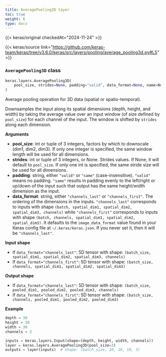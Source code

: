 ```yaml
---
title: AveragePooling3D layer
toc: true
weight: 6
type: docs
---
```


{{< keras/original checkedAt="2024-11-24" >}}

{{< keras/source link="https://github.com/keras-team/keras/tree/v3.6.0/keras/src/layers/pooling/average_pooling3d.py#L5" >}}

### `AveragePooling3D` class

```python
keras.layers.AveragePooling3D(
    pool_size, strides=None, padding="valid", data_format=None, name=None, **kwargs
)
```

Average pooling operation for 3D data (spatial or spatio-temporal).

Downsamples the input along its spatial dimensions (depth, height, and width) by taking the average value over an input window (of size defined by `pool_size`) for each channel of the input. The window is shifted by `strides` along each dimension.

**Arguments**

- **pool_size**: int or tuple of 3 integers, factors by which to downscale (dim1, dim2, dim3). If only one integer is specified, the same window length will be used for all dimensions.
- **strides**: int or tuple of 3 integers, or None. Strides values. If None, it will default to `pool_size`. If only one int is specified, the same stride size will be used for all dimensions.
- **padding**: string, either `"valid"` or `"same"` (case-insensitive). `"valid"` means no padding. `"same"` results in padding evenly to the left/right or up/down of the input such that output has the same height/width dimension as the input.
- **data_format**: string, either `"channels_last"` or `"channels_first"`. The ordering of the dimensions in the inputs. `"channels_last"` corresponds to inputs with shape `(batch, spatial_dim1, spatial_dim2, spatial_dim3, channels)` while `"channels_first"` corresponds to inputs with shape `(batch, channels, spatial_dim1, spatial_dim2, spatial_dim3)`. It defaults to the `image_data_format` value found in your Keras config file at `~/.keras/keras.json`. If you never set it, then it will be `"channels_last"`.

**Input shape**

- If `data_format="channels_last"`: 5D tensor with shape: `(batch_size, spatial_dim1, spatial_dim2, spatial_dim3, channels)`
- If `data_format="channels_first"`: 5D tensor with shape: `(batch_size, channels, spatial_dim1, spatial_dim2, spatial_dim3)`

**Output shape**

- If `data_format="channels_last"`: 5D tensor with shape: `(batch_size, pooled_dim1, pooled_dim2, pooled_dim3, channels)`
- If `data_format="channels_first"`: 5D tensor with shape: `(batch_size, channels, pooled_dim1, pooled_dim2, pooled_dim3)`

**Example**

```python
depth = 30
height = 30
width = 30
channels = 3

inputs = keras.layers.Input(shape=(depth, height, width, channels))
layer = keras.layers.AveragePooling3D(pool_size=3)
outputs = layer(inputs)  # Shape: (batch_size, 10, 10, 10, 3)
```
